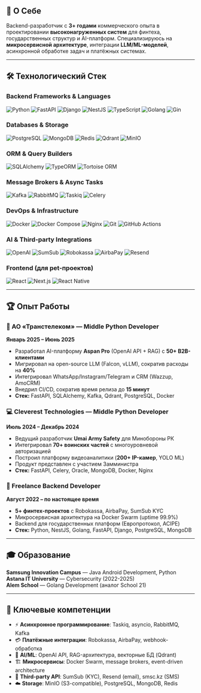 ## 🚀 О Себе

Backend-разработчик с **3+ годами** коммерческого опыта в проектировании **высоконагруженных систем** для финтеха, государственных структур и AI-платформ. Специализируюсь на **микросервисной архитектуре**, интеграции **LLM/ML-моделей**, асинхронной обработке задач и платёжных системах.

---

## 🛠️ Технологический Стек

### Backend Frameworks & Languages
![Python](https://img.shields.io/badge/Python-3776AB?style=for-the-badge&logo=python&logoColor=white)
![FastAPI](https://img.shields.io/badge/FastAPI-009688?style=for-the-badge&logo=fastapi&logoColor=white)
![Django](https://img.shields.io/badge/Django-092E20?style=for-the-badge&logo=django&logoColor=white)
![NestJS](https://img.shields.io/badge/NestJS-E0234E?style=for-the-badge&logo=nestjs&logoColor=white)
![TypeScript](https://img.shields.io/badge/TypeScript-3178C6?style=for-the-badge&logo=typescript&logoColor=white)
![Golang](https://img.shields.io/badge/Go-00ADD8?style=for-the-badge&logo=go&logoColor=white)
![Gin](https://img.shields.io/badge/Gin-00ADD8?style=for-the-badge&logo=go&logoColor=white)

### Databases & Storage
![PostgreSQL](https://img.shields.io/badge/PostgreSQL-4169E1?style=for-the-badge&logo=postgresql&logoColor=white)
![MongoDB](https://img.shields.io/badge/MongoDB-47A248?style=for-the-badge&logo=mongodb&logoColor=white)
![Redis](https://img.shields.io/badge/Redis-DC382D?style=for-the-badge&logo=redis&logoColor=white)
![Qdrant](https://img.shields.io/badge/Qdrant-DC244C?style=for-the-badge&logoColor=white)
![MinIO](https://img.shields.io/badge/MinIO-C72E49?style=for-the-badge&logo=minio&logoColor=white)

### ORM & Query Builders
![SQLAlchemy](https://img.shields.io/badge/SQLAlchemy-D71F00?style=for-the-badge&logo=python&logoColor=white)
![TypeORM](https://img.shields.io/badge/TypeORM-FE0803?style=for-the-badge&logo=typeorm&logoColor=white)
![Tortoise ORM](https://img.shields.io/badge/Tortoise_ORM-3776AB?style=for-the-badge&logo=python&logoColor=white)

### Message Brokers & Async Tasks
![Kafka](https://img.shields.io/badge/Apache_Kafka-231F20?style=for-the-badge&logo=apache-kafka&logoColor=white)
![RabbitMQ](https://img.shields.io/badge/RabbitMQ-FF6600?style=for-the-badge&logo=rabbitmq&logoColor=white)
![Taskiq](https://img.shields.io/badge/Taskiq-3776AB?style=for-the-badge&logo=python&logoColor=white)
![Celery](https://img.shields.io/badge/Celery-37814A?style=for-the-badge&logo=celery&logoColor=white)

### DevOps & Infrastructure
![Docker](https://img.shields.io/badge/Docker-2496ED?style=for-the-badge&logo=docker&logoColor=white)
![Docker Compose](https://img.shields.io/badge/Docker_Compose-2496ED?style=for-the-badge&logo=docker&logoColor=white)
![Nginx](https://img.shields.io/badge/Nginx-009639?style=for-the-badge&logo=nginx&logoColor=white)
![Git](https://img.shields.io/badge/Git-F05032?style=for-the-badge&logo=git&logoColor=white)
![GitHub Actions](https://img.shields.io/badge/GitHub_Actions-2088FF?style=for-the-badge&logo=github-actions&logoColor=white)

### AI & Third-party Integrations
![OpenAI](https://img.shields.io/badge/OpenAI-412991?style=for-the-badge&logo=openai&logoColor=white)
![SumSub](https://img.shields.io/badge/SumSub-4285F4?style=for-the-badge&logoColor=white)
![Robokassa](https://img.shields.io/badge/Robokassa-FF6B00?style=for-the-badge&logoColor=white)
![AirbaPay](https://img.shields.io/badge/AirbaPay-00A859?style=for-the-badge&logoColor=white)
![Resend](https://img.shields.io/badge/Resend-000000?style=for-the-badge&logo=resend&logoColor=white)

### Frontend (для pet-проектов)
![React](https://img.shields.io/badge/React-61DAFB?style=for-the-badge&logo=react&logoColor=black)
![Next.js](https://img.shields.io/badge/Next.js-000000?style=for-the-badge&logo=nextdotjs&logoColor=white)
![React Native](https://img.shields.io/badge/React_Native-61DAFB?style=for-the-badge&logo=react&logoColor=black)

---

## 🏆 Опыт Работы

### 🏢 АО «Транстелеком» — Middle Python Developer
**Январь 2025 – Июнь 2025**
- Разработал AI-платформу **Aspan Pro** (OpenAI API + RAG) с **50+ B2B-клиентами**
- Мигрировал на open-source LLM (Falcon, vLLM), сократив расходы на **40%**
- Интегрировал WhatsApp/Instagram/Telegram и CRM (Wazzup, AmoCRM)
- Внедрил CI/CD, сократив время релиза до **15 минут**
- **Стек:** FastAPI, SQLAlchemy, Kafka, Qdrant, PostgreSQL, Docker

### 💻 Cleverest Technologies — Middle Python Developer
**Июль 2024 – Декабрь 2024**
- Ведущий разработчик **Umai Army Safety** для Минобороны РК
- Интегрировал **70+ воинских частей** с многоуровневой авторизацией
- Построил платформу видеоаналитики (**200+ IP-камер**, YOLO ML)
- Продукт представлен с участием Замминистра
- **Стек:** FastAPI, Celery, Oracle, MongoDB, Docker, Nginx

### 🎨 Freelance Backend Developer
**Август 2022 – по настоящее время**
- **5+ финтех-проектов** с Robokassa, AirbaPay, SumSub KYC
- Микросервисная архитектура на Docker Swarm (uptime 99.9%)
- Backend для государственных платформ (Европротокол, ACIPE)
- **Стек:** Python, NestJS, Golang, FastAPI, Django, PostgreSQL, MongoDB

---

## 🎓 Образование
**Samsung Innovation Campus** — Java Android Development, Python
**Astana IT University** — Cybersecurity (2022-2025)  
**Alem School** — Golang Development (аналог School 21)  

---

## 🌟 Ключевые компетенции

- ⚡ **Асинхронное программирование**: Taskiq, asyncio, RabbitMQ, Kafka
- 💳 **Платёжные интеграции**: Robokassa, AirbaPay, webhook-обработка
- 🤖 **AI/ML**: OpenAI API, RAG-архитектура, векторные БД (Qdrant)
- 🏗️ **Микросервисы**: Docker Swarm, message brokers, event-driven architecture
- 📧 **Third-party API**: SumSub (KYC), Resend (email), smsc.kz (SMS)
- ☁️ **Storage**: MinIO (S3-compatible), PostgreSQL, MongoDB, Redis


